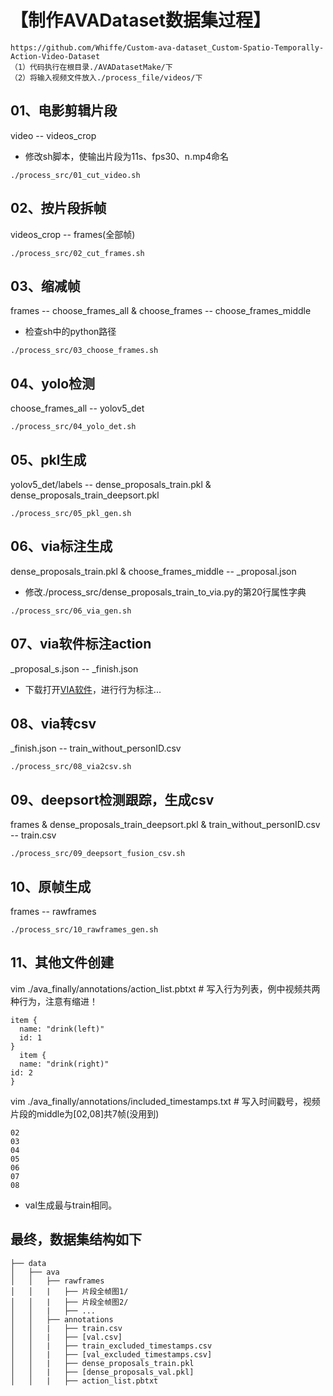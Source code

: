# 【制作AVADataset数据集过程】
```
https://github.com/Whiffe/Custom-ava-dataset_Custom-Spatio-Temporally-Action-Video-Dataset 
（1）代码执行在根目录./AVADatasetMake/下
（2）将输入视频文件放入./process_file/videos/下
```

## 01、电影剪辑片段
video -- videos_crop
- 修改sh脚本，使输出片段为11s、fps30、n.mp4命名
```shell
./process_src/01_cut_video.sh
```

## 02、按片段拆帧					
videos_crop -- frames(全部帧)
```shell
./process_src/02_cut_frames.sh 
```

## 03、缩减帧
frames -- choose_frames_all & choose_frames -- choose_frames_middle
- 检查sh中的python路径
```shell
./process_src/03_choose_frames.sh	
```

## 04、yolo检测
choose_frames_all -- yolov5_det
```shell
./process_src/04_yolo_det.sh
```

## 05、pkl生成
yolov5_det/labels -- dense_proposals_train.pkl & dense_proposals_train_deepsort.pkl
```shell
./process_src/05_pkl_gen.sh
```

## 06、via标注生成
dense_proposals_train.pkl & choose_frames_middle -- _proposal.json
- 修改./process_src/dense_proposals_train_to_via.py的第20行属性字典
```shell
./process_src/06_via_gen.sh	
```
	
## 07、via软件标注action
_proposal_s.json -- _finish.json
- 下载打开[VIA软件](https://www.robots.ox.ac.uk/~vgg/software/via/downloads/via3/via-3.0.11.zip )，进行行为标注...

## 08、via转csv
_finish.json -- train_without_personID.csv
```shell
./process_src/08_via2csv.sh
```

## 09、deepsort检测跟踪，生成csv
frames & dense_proposals_train_deepsort.pkl & train_without_personID.csv -- train.csv
```shell
./process_src/09_deepsort_fusion_csv.sh
```

## 10、原帧生成
frames -- rawframes
```shell
./process_src/10_rawframes_gen.sh
```

## 11、其他文件创建

vim ./ava_finally/annotations/action_list.pbtxt # 写入行为列表，例中视频共两种行为，注意有缩进！
```text
item {
  name: "drink(left)"
  id: 1
}
  item {
  name: "drink(right)"
id: 2
}
```

vim ./ava_finally/annotations/included_timestamps.txt  # 写入时间戳号，视频片段的middle为[02,08]共7帧(没用到)
```text
02
03
04
05
06
07
08
```
- val生成最与train相同。
## 最终，数据集结构如下
	├── data
	│   ├── ava
	│   │   ├── rawframes
	│   │   |   ├── 片段全帧图1/
	│   │   |   ├── 片段全帧图2/
	│   │   |   ├── ...
	│   │   ├── annotations
	│   │   |   ├── train.csv
	│   │   |   ├── [val.csv]
	│   │   |   ├── train_excluded_timestamps.csv
	│   │   |   ├── [val_excluded_timestamps.csv]	
	│   │   |   ├── dense_proposals_train.pkl
	│   │   |   ├── [dense_proposals_val.pkl]
	│   │   |   ├── action_list.pbtxt
